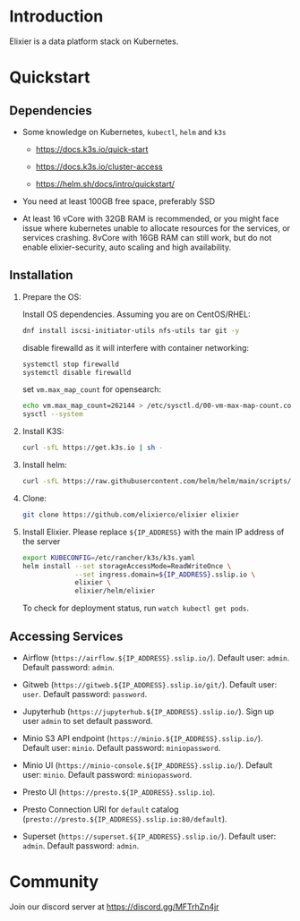 Introduction
=============

Elixier is a data platform stack on Kubernetes.

Quickstart
=============

Dependencies
-------------

- Some knowledge on Kubernetes, `kubectl`, `helm` and `k3s` 

  - https://docs.k3s.io/quick-start

  - https://docs.k3s.io/cluster-access

  - https://helm.sh/docs/intro/quickstart/

- You need at least 100GB free space, preferably SSD

- At least 16 vCore with 32GB RAM is recommended, or you might face issue where kubernetes unable to allocate resources for the services, or services crashing. 8vCore with 16GB RAM can still work, but do not enable elixier-security, auto scaling and high availability. 

Installation
--------------

1. Prepare the OS:

   Install OS dependencies. Assuming you are on CentOS/RHEL:

   ```bash
   dnf install iscsi-initiator-utils nfs-utils tar git -y
   ```

   disable firewalld as it will interfere with container networking:

   ```bash
   systemctl stop firewalld
   systemctl disable firewalld 
   ```

   set `vm.max_map_count` for opensearch:

   ```bash
   echo vm.max_map_count=262144 > /etc/sysctl.d/00-vm-max-map-count.conf
   sysctl --system
   ```

2. Install K3S:

   ```bash
   curl -sfL https://get.k3s.io | sh -
   ```

3. Install helm:

   ```bash
   curl -sfL https://raw.githubusercontent.com/helm/helm/main/scripts/get-helm-3 | sh -
   ```

4. Clone:

   ```bash
   git clone https://github.com/elixierco/elixier elixier
   ```

5. Install Elixier. Please replace `${IP_ADDRESS}` with the main IP address of the server

   ```bash
   export KUBECONFIG=/etc/rancher/k3s/k3s.yaml
   helm install --set storageAccessMode=ReadWriteOnce \
                --set ingress.domain=${IP_ADDRESS}.sslip.io \
                elixier \
                elixier/helm/elixier
   ```

   To check for deployment status, run  `watch kubectl get pods`. 

Accessing Services
-------------------

- Airflow (`https://airflow.${IP_ADDRESS}.sslip.io/`). Default user: `admin`. Default password: `admin`.

- Gitweb (`https://gitweb.${IP_ADDRESS}.sslip.io/git/`). Default user: `user`. Default password: `password`.

- Jupyterhub (`https://jupyterhub.${IP_ADDRESS}.sslip.io/`). Sign up user `admin` to set default password.

- Minio S3 API endpoint (`https://minio.${IP_ADDRESS}.sslip.io/`). Default user: `minio`. Default password: `miniopassword`.

- Minio UI (`https://minio-console.${IP_ADDRESS}.sslip.io/`). Default user: `minio`. Default password: `miniopassword`.

- Presto UI (`https://presto.${IP_ADDRESS}.sslip.io`).

- Presto Connection URI for `default` catalog (`presto://presto.${IP_ADDRESS}.sslip.io:80/default`).

- Superset (`https://superset.${IP_ADDRESS}.sslip.io/`). Default user: `admin`. Default password: `admin`.


Community
===========

Join our discord server at https://discord.gg/MFTrhZn4jr
